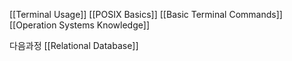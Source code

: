 [[Terminal Usage]]
[[POSIX Basics]]
[[Basic Terminal Commands]]
[[Operation Systems Knowledge]]

다음과정
[[Relational Database]]
